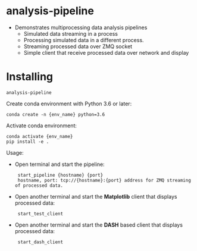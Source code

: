 # analysis-pipeline
  - Demonstrates multiprocessing data analysis pipelines
    - Simulated data streaming in a process
    - Processing simulated data in a different process.
    - Streaming processed data over ZMQ socket
    - Simple client that receive processed data over network and display

Installing
==========

`analysis-pipeline` 

Create conda environment with Python 3.6 or later:

    conda create -n {env_name} python=3.6

Activate conda environment:

    conda activate {env_name}
    pip install -e .

Usage:

 - Open terminal and start the pipeline:

        start_pipeline {hostname} {port}
        hostname, port: tcp://{hostname}:{port} address for ZMQ streaming of processed data.

 - Open another terminal and start the **Matplotlib** client that displays processed data:
    
        start_test_client
 
 - Open another terminal and start the **DASH** based client that displays processed data:
    
        start_dash_client
